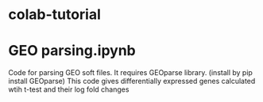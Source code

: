 # colab-tutorial

# GEO parsing.ipynb
 Code for parsing GEO soft files.
 It requires GEOparse library. (install by pip install GEOparse)
 This code gives differentially expressed genes calculated wtih t-test and their log fold changes

